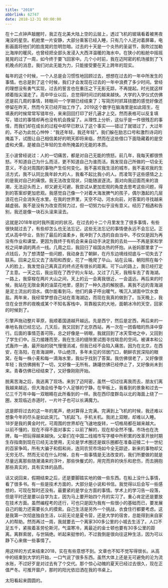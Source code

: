 ```yaml
---
title: "2018"
abbrlink: 62747
date: 2018-12-31 00:00:00
---
```


在十二点钟声敲醒时，我正在北美大陆上空的云层上，透过飞机的玻璃看着被黑夜淹没的星空。机舱里一片安静，大部分乘客已经入睡，只有几个人还对着屏幕，电影画面将他们的脸庞晃的忽明忽暗。过去的十天是一个炎热的圣诞节，我吹过加勒比海岸的暖风，也曾经把全部头发浸入大西洋温暖的海水中。在狭小的船舱中摇摇晃晃的过了一周，如今终于要飞回家中。几个小时前，我在迈阿密的机场接到了飞机晚点的消息，我们对此无能为力，只能接受要在天上跨年的现实。

每年的这个时候，一个人总是会习惯性地回顾过去，想想在过去的一年中所发生的事情。也总是到了这个时候，我们才会发现在过去的一年中浪费了多少时间。曾经的理想没有勇气实现，过去的誓言也在重压之下无影无踪，不再提起。时光就这样顺着指尖溜走了。高中毕业以后，总觉得时间过的越来越快。大学的入学仪式仿佛还是前几周的事情，转眼间一个学期已经结束了；写简历时抓耳挠腮的感觉好像还停留在昨天，然而今天已经开始工作了。2019这个数字在脑海里是如此陌生，在填表的时候常常写错年份，来来回回打印了好几遍才上交。然而表格可以反复填写，错过的事情却再也没有机会挽留了。从理性上分析，这似乎是一件很残忍的事情，而我们却在成长的过程中却早已默认了这个事实——错过了就错过了，大过年的，不必为此忧心忡忡：“我还年轻，我还年轻”。我们躲在励志口号和激烈诗词的掩盖下，试图让自己相信美好的明天即将来临，然而在这些借口下面隐藏着的是空虚和犬儒，是被自己年轻的生命所掩盖的无能的本质。

王小波曾经说过：人的一切痛苦，都是对自己无能的愤怒。前几年，我每天都很愤怒。不知道自己为什么而活，更不知道自己为谁而活。我发现自己所做的一切全无意义，不会对周围的事物产生任何变化。我不喜欢我生活的城市，我不喜欢我的生活方式，我不认同比我年龄大的人，我看不起比我小的人。而凌驾于这些感情之上的是我对自己的痛恨。我无法改变现状，只能随波逐流。面对向我迎面而来的浪潮，无法迎头而上，却又避无可避。我尝试从更加宏观的角度去思考这些问题，得到的答案却更加悲观。我感觉自己像一个对着大海发脾气的孩子，偶尔激起的几层浪花也只会消失在水里。在我的世界里，天空不动，河水向前，对答案的寻找越来越虚弱。我不是没有为改变而努力过，但一切努力似乎没有意义。经历了相遇和告别，我还是像一块石头滚来滚去。

这就是2018年初时我所面对的状况。在过去的十二个月里发生了很多事情，有些很快就过去了，有些却怎么也无法忘记，这些无法忘记的事情便永远不会忘记。正式从高中毕业，告别了最后的温柔乡，我冲到了久违的自由当中。不仅仅是因为再没有作业和课堂，更因为我终于有机会来亲自动手决定我的去处——不再是家和学校之间单调的两点一线。几周之后，我回归了祖国炎热的怀抱。从爸妈那里拿了一点钱后，为了想清楚一些问题，我动身去了朝鲜，在丹东边境线彻底与一切失去了联系。回来之后又去了洛阳和西安，花了一晚爬了华山。站在云端，朝阳照在每个人的脸上，我发觉自己离真正的终点还有很长的距离。可下山的路上，我已经打定了主意。一天之后，我出现在了西宁的火车站，又过了几天，我租车去了青海湖。一路上，我穿梭在两片大山之间，天上的云一会离我很近，一会遥远。再后来的时候，我站在无限金黄的油菜花地里，感到了一种久违的解脱感。离我不远的青海湖是泥土流出的泪水。偶尔能看到马，他们的鼻子呼出暖气，嘴沉入湖面中饮水食盐。两年来，我经常梦想自己站在青海湖边，而现在我真的做到了。当天晚上，我住在全世界的夜晚或某个不知名客栈中，背靠殷实的大地，面朝冰冷的天空，回家的时候到了。

引擎声拖动整片草原，我顺着国道越开越远。先是西宁，然后是定西，再后来的一串地名我已经忘记。几天后，我又回到了北京西站，再一次在一团昏暗的热泽中穿行。后面的事情范善可陈，总之好像是一转眼，我就回到了冰天雪地之中，又回到了学生们中。压力接踵而至，我在生活的缝隙里试图寻找喘息的空间。被课本和公式轰炸一通，最开始的锐气慢慢消减，但我已经不会陷入痛苦。因为在北京，在西安，在洛阳，在青海湖畔，华山绝顶，多年未见的邻居门口，朝鲜农民深陷的眼窝，在每一株小麦和每一滴海水里，我似乎找到了答案。我仿佛很老了，又好像很年轻；我仿佛拥有了一切，又好像一无所有。踌躇仿佛已经停止了，又好像尚未到来。青春仿佛已经结束了，又好像刚刚开始。

脱离苦海之后，我逃离了现场。来到了迈阿密，虽然一切过往离我而去，朋友们离我越来越远，但大海会给予每个人足够的宁静。在甲板上，我看到的景象和过去一亿三千万年中每一双眼睛在此所看到的一样。我在西印度群岛以北的海面上绕了一圈，发现临近赤道时，一片叶子也可以长满魔力。

这是即将过去的这一年的尾声，绝对算得上完满。完满到上飞机的时候，我还难以想象今年的尽头是如此突兀。飞机起飞，手机关机。我闭上双眼，却难以入睡。18岁是我的黄金时代，可周围的世界却在飞速地旋转，一切格局都在越来越大。以前不懂的，现在不得不面对事实；以前了解的，现在却全然不懂。市场也在洗牌，每一把玩得越来越快。父辈们在中国二线城市写字楼中所积累的改革开放时期生存指南到现在已经无法使用，无论是学术圈还是娱乐圈都在准备迎接二十一世纪的百家争鸣，所有大骗子和假和尚，连同农贸市场如今全无踪迹，新来的事物却又无穷无尽。然而无论在什么时候，总有一些事情是无法改变的，我们所要做的就是尽量远离那些随潮涌来的浮叶，那些快餐式的，用完而弃的快乐和悲伤，而去拥抱那些真实的，具有实体的品质。

话又说回来，假期结束之后，还是要脚踏实地的做一些东西。在船上没什么事情，看了很多书。有一些是技术方面的，大部分是小说和书信。我觉得以后会写一些感想的，可现在暂时还没有。最要紧的是学业方面的事情。学术上的学习告一段落，但是平时还是要以自学为主，因为马上要开始四个月的实习了。重心肯定还是要放在技术方面。虽然编程考的还行，可也只是因为我有一些很小的基础而已，要发展自己的能力还需要长久的摸索。自己生活是另外一个挑战，衣食住行都要考虑。这是我第一次彻底独自生活，以前无论是夏令营，还是大学的宿舍，总能得到来自家人的帮助。然而再过一周，我就要去一个离家300多公里的小城去生活了。人口不足五千，紧挨着圣劳伦斯河，气温寒冷，离最近的金士顿也要有30多公里的距离。离群索居，与世隔绝。听起来挺惨的，不过我倒是很向往这种生活，因为可以静下心来做一些事情了。

用这样的方式来结束2018，实在有些意想不到。文章也不知不觉写得很长。从高中的结束到大学的开始，一口气说了很多东西。虽然大体上还是无可避免的沦为流水账，不过好歹是对过去有了个交代。那个惊心动魄的夏天已经过去很久，现在正值严冬。可推开窗户，那时的阳光依旧洒在我的书桌上。

太阳看起来圆圆的。
